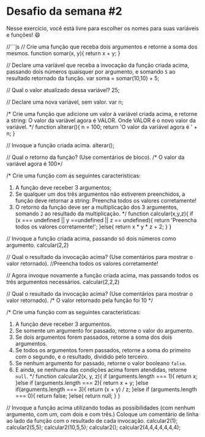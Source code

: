 # Desafio da semana #2

Nesse exercício, você está livre para escolher os nomes para suas variáveis e funções! :smile:

//```js
// Crie uma função que receba dois argumentos e retorne a soma dos mesmos.
function somar(x, y){
  return x + y;
}

// Declare uma variável que receba a invocação da função criada acima, passando dois números quaisquer por argumento, e somando `5` ao resultado retornado da função.
var soma = somar(10,10) + 5;

// Qual o valor atualizado dessa variável?
25;

// Declare uma nova variável, sem valor.
var n;

/*
Crie uma função que adicione um valor à variável criada acima, e retorne a string:
    O valor da variável agora é VALOR.
Onde VALOR é o novo valor da variável.
*/
function alterar(){
  n = 100;
  return 'O valor da variável agora é ' + n;
}

// Invoque a função criada acima.
alterar();

// Qual o retorno da função? (Use comentários de bloco).
/* O valor da variável agora é 100*/

/*
Crie uma função com as seguintes características:
1. A função deve receber 3 argumentos;
2. Se qualquer um dos três argumentos não estiverem preenchidos, a função deve retornar a string:
    Preencha todos os valores corretamente!
3. O retorno da função deve ser a multiplicação dos 3 argumentos, somando `2` ao resultado da multiplicação.
*/
function calcular(x,y,z){
  if (x === undefined || y ==undefined || z == undefined){
    return 'Preencha todos os valores corretamente!';
  }else{
    return x * y * z + 2;
  }
}

// Invoque a função criada acima, passando só dois números como argumento.
calcular(2,2)

// Qual o resultado da invocação acima? (Use comentários para mostrar o valor retornado).
//Preencha todos os valores corretamente!

// Agora invoque novamente a função criada acima, mas passando todos os três argumentos necessários.
calcular(2,2,2)

// Qual o resultado da invocação acima? (Use comentários para mostrar o valor retornado).
/* O valor retornado pela função foi 10 */

/*
Crie uma função com as seguintes características:
1. A função deve receber 3 argumentos.
2. Se somente um argumento for passado, retorne o valor do argumento.
3. Se dois argumentos forem passados, retorne a soma dos dois argumentos.
4. Se todos os argumentos forem passados, retorne a soma do primeiro com o segundo, e o resultado, dividido pelo terceiro.
5. Se nenhum argumento for passado, retorne o valor booleano `false`.
6. E ainda, se nenhuma das condições acima forem atendidas, retorne `null`.
*/
function calcular2(x, y, z){
  if (arguments.length === 1){
    return x;
  }else if (arguments.length === 2){
    return x + y;
  }else if(arguments.length === 3){
    return (x + y) / z;
  }else if (arguments.length === 0){
    return false;
  }else{
    return null;
  }
}

// Invoque a função acima utilizando todas as possibilidades (com nenhum argumento, com um, com dois e com três.) Coloque um comentário de linha ao lado da função com o resultado de cada invocação.
calcular2(1);
calcular2(5,5);
calcular2(10,5,5);
calcular2();
calcular2(4,4,4,4,4,4,4);
```
